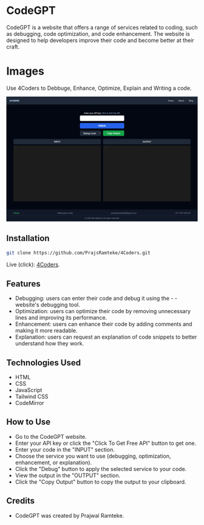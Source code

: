 <!-- @format -->

# CodeGPT

CodeGPT is a website that offers a range of services related to coding, such as debugging, code optimization, and code enhancement. The website is designed to help developers improve their code and become better at their craft.

# Images

Use 4Coders to Debbuge, Enhance, Optimize, Explain and Writing a code.

![AI Code Translator](./images/demo.png)

## Installation

```sh
git clone https://github.com/PrajsRamteke/4Coders.git
```

Live (click): [4Coders](https://forcoders.netlify.app/).

## Features

- Debugging: users can enter their code and debug it using the - - website's debugging tool.
- Optimization: users can optimize their code by removing unnecessary lines and improving its performance.
- Enhancement: users can enhance their code by adding comments and making it more readable.
- Explanation: users can request an explanation of code snippets to better understand how they work.

## Technologies Used

- HTML
- CSS
- JavaScript
- Tailwind CSS
- CodeMirror

## How to Use

- Go to the CodeGPT website.
- Enter your API key or click the "Click To Get Free API" button to get one.
- Enter your code in the "INPUT" section.
- Choose the service you want to use (debugging, optimization, enhancement, or explanation).
- Click the "Debug" button to apply the selected service to your code.
- View the output in the "OUTPUT" section.
- Click the "Copy Output" button to copy the output to your clipboard.

## Credits

- CodeGPT was created by Prajwal Ramteke.
